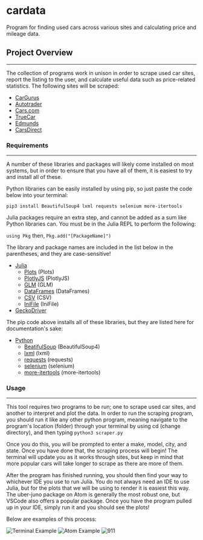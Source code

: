 # cardata
Program for finding used cars across various sites and calculating price and mileage data.

## Project Overview
***

The collection of programs work in unison in order to scrape used car sites, report the listing to the user, and calculate useful data such as price-related statistics. The following sites will be scraped:

- [CarGurus](https://www.cargurus.com/)
- [Autotrader](https://www.autotrader.com/)
- [Cars.com](https://www.cars.com/)
- [TrueCar](https://www.truecar.com/)
- [Edmunds](https://www.edmunds.com/)
- [CarsDirect](https://www.carsdirect.com/)

### Requirements
***

A number of these libraries and packages will likely come installed on most systems, but in order to ensure that you have all of them, it is easiest to try and install all of these.

Python libraries can be easily installed by using pip, so just paste the code below into your terminal:

```pip3 install BeautifulSoup4 lxml requests selenium more-itertools```

Julia packages require an extra step, and cannot be added as a sum like Python libraries can. You must be in the Julia REPL to perform the following:

```using Pkg```
then,
```Pkg.add("[PackageName]")```

The library and package names are included in the list below in the parentheses, and they are case-sensitive!


- [Julia](https://www.julialang.org)
  - [Plots](http://docs.juliaplots.org/latest/) (Plots)
  - [PlotlyJS](https://juliapackages.com/p/plotlyjs) (PlotlyJS)
  - [GLM](https://juliapackages.com/p/glm) (GLM)
  - [DataFrames](https://juliapackages.com/p/dataframes) (DataFrames)
  - [CSV](https://juliapackages.com/p/csv) (CSV)
  - [IniFile](https://juliapackages.com/p/inifile) (IniFile)
- [GeckoDriver](https://github.com/mozilla/geckodriver/releases)

The pip code above installs all of these libraries, but they are listed here for documentation's sake:
- [Python](https://www.python.org)
  - [BeatifulSoup](https://beautiful-soup-4.readthedocs.io/en/latest/) (BeautifulSoup4)
  - [lxml](https://lxml.de/) (lxml)
  - [requests](https://requests.readthedocs.io/en/master/) (requests)
  - [selenium](https://pythonspot.com/selenium/) (selenium)
  - [more-itertools](https://pypi.org/project/more-itertools/) (more-itertools)

### Usage
***

This tool requires two programs to be run; one to scrape used car sites, and another to interpret and plot the data. In order to run the scraping program, you should run it like any other python program, meaning navigate to the program's location (folder) through your terminal by using cd (change directory), and then typing ```python3 scraper.py```

Once you do this, you will be prompted to enter a make, model, city, and state. Once you have done that, the scraping process will begin! The terminal will update you as it works through sites, but keep in mind that more popular cars will take longer to scrape as there are more of them.

After the program has finished running, you should then find your way to whichever IDE you use to run Julia. You do not always need an IDE to use Julia, but for the plots that we will be using to render it is easiest this way. The uber-juno package on Atom is generally the most robust one, but VSCode also offers a popular package. Once you have the program pulled up in your IDE, simply run it and you should see the plots!

Below are examples of this process:

![Terminal Example](examples/terminal.png)
![Atom Example](examples/atom.png)
![911](examples/911.png)
